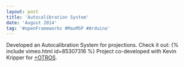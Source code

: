 ```yaml
---
layout: post
title: 'Autocalibration System'
date: 'August 2014'
tag: '#openFrameworks #MaxMSP #Arduino'
---
```

Developed an Autocalibration System for projections. Check it out:
{% include vimeo.html id=85307316 %}
Project co-developed with Kevin Kripper for [+OTROS](http://masotros.com/).
